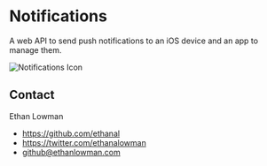 Notifications
=============

A web API to send push notifications to an iOS device and an app to manage them.

![Notifications Icon](https://i.imgur.com/a4lqLXR.png)

## Contact
Ethan Lowman
- https://github.com/ethanal
- https://twitter.com/ethanalowman
- github@ethanlowman.com
